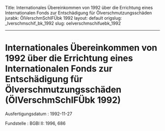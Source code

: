 Title: Internationales Übereinkommen von 1992 über die Errichtung eines Internationalen
  Fonds zur Entschädigung für Ölverschmutzungsschäden
jurabk: ÖlVerschmSchIFÜbk 1992
layout: default
origslug: _lverschmschif_bk_1992
slug: oelverschmschifuebk_1992

---

# Internationales Übereinkommen von 1992 über die Errichtung eines Internationalen Fonds zur Entschädigung für Ölverschmutzungsschäden (ÖlVerschmSchIFÜbk 1992)

Ausfertigungsdatum
:   1992-11-27

Fundstelle
:   BGBl II: 1996, 686

